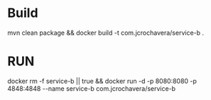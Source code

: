 # Build
mvn clean package && docker build -t com.jcrochavera/service-b .

# RUN

docker rm -f service-b || true && docker run -d -p 8080:8080 -p 4848:4848 --name service-b com.jcrochavera/service-b 